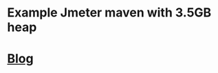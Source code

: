 # Example Jmeter maven with 3.5GB heap

# [Blog](https://sarkershantonu.github.io/2012/09/01/maven-jmeter-plugins/)
